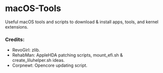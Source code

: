 # macOS-Tools

Useful macOS tools and scripts to download & install apps, tools, and kernel extensions.

### Credits:

- RevoGirl: zlib.
- RehabMan: AppleHDA patching scripts, mount_efi.sh & create_liluhelper.sh ideas.
- Corpnewt: Opencore updating script.

